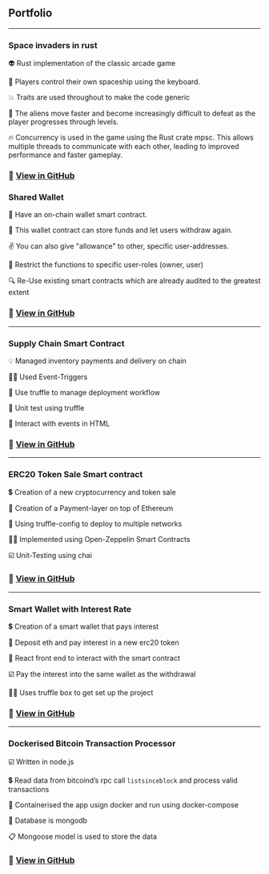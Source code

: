 ## Portfolio

---
### Space invaders in rust
👽 Rust implementation of the classic arcade game

🚀 Players control their own spaceship using the keyboard.

💥 Traits are used throughout to make the code generic

👾 The aliens move faster and become increasingly difficult to defeat as the player progresses through levels.

🔥 Concurrency is used in the game using the Rust crate mpsc. This allows multiple threads to communicate with each other, leading to improved performance and faster gameplay.

### 👀 [View in GitHub](https://github.com/tuoomz/space-invaders-rust)

### Shared Wallet

👛 Have an on-chain wallet smart contract.

💸 This wallet contract can store funds and let users withdraw again.

✌️ You can also give "allowance" to other, specific user-addresses.

🚫 Restrict the functions to specific user-roles (owner, user)

🔍 Re-Use existing smart contracts which are already audited to the greatest extent

### 👀 [View in GitHub](https://github.com/tuoomz/shared-wallet)

---

### Supply Chain Smart Contract

💡 Managed inventory payments and delivery on chain

👍🏽 Used Event-Triggers

📖 Use truffle to manage deployment workflow

🧪 Unit test using truffle

🙌 Interact with events in HTML

### 👀 [View in GitHub](https://github.com/tuoomz/supply-chain)

---

### ERC20 Token Sale Smart contract

💲 Creation of a new cryptocurrency and token sale

🧾 Creation of a Payment-layer on top of Ethereum

🧰 Using truffle-config to deploy to multiple networks

🦸‍♂️ Implemented using Open-Zeppelin Smart Contracts

☑️ Unit-Testing using chai

### 👀 [View in GitHub](https://github.com/tuoomz/token-sale)

---

### Smart Wallet with Interest Rate

💲 Creation of a smart wallet that pays interest

👛 Deposit eth and pay interest in a new erc20 token

🧾 React front end to interact with the smart contract

☑️ Pay the interest into the same wallet as the withdrawal

👍🏽 Uses truffle box to get set up the project

### 👀 [View in GitHub](https://github.com/tuoomz/smart-wallet)

---

### Dockerised Bitcoin Transaction Processor

☑️  Written in node.js

💲 Read data from bitcoind’s rpc call `listsinceblock` and process valid transactions

🐳 Containerised the app usign docker and run using docker-compose

💾 Database is mongodb

📋 Mongoose model is used to store the data

### 👀 [View in GitHub](https://github.com/tuoomz/btc-transaction-processor)
